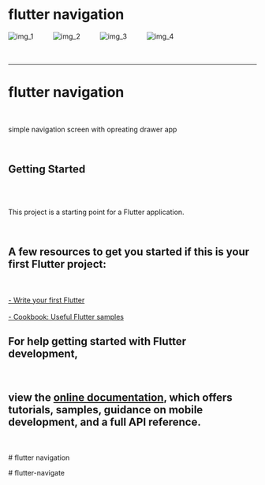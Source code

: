 # flutter navigation

<div style="display: flex; flex-direction: row; gap: 40px;">
  <img src="https://github.com/ezoltech/lists/assets/97867117/a7416a28-fbc9-49a7-926f-72615587a84e" alt="img_1" />
   <img src="https://github.com/ezoltech/lists/assets/97867117/70d53bf2-7d19-4be9-b575-357b914a6114" alt="img_2" />
   <img src="https://github.com/ezoltech/lists/assets/97867117/198eb556-ee82-4ad6-9f88-80a9cd68e783" alt="img_3" />
   <img src="https://github.com/ezoltech/lists/assets/97867117/5b0c0ef5-fee2-4326-9a84-b08f81072a8d" alt="img_4" />

</div>

<br/>
<br/>
<hr/>
<h1>flutter navigation</h1>
<br/>
<p>simple navigation screen with opreating drawer app</p>
<br/>
<h2>Getting Started</h2>

<br/>
<br/>
<p>This project is a starting point for a Flutter application.</p>
<br/>
<h2>A few resources to get you started if this is your first Flutter project:</h2>
<br/>
<br/>
<a href="apphttps://docs.flutter.dev/get-started/codelab">- Write your first Flutter </a>
<br/>
<br/>
<a href="https://docs.flutter.dev/cookbook">- Cookbook: Useful Flutter samples</a>
<br/>
<h2>For help getting started with Flutter development,</h2>
<br/>
<h2>view the   <a href="https://docs.flutter.dev/">online documentation</a>, which offers tutorials,
samples, guidance on mobile development, and a full API reference.</h2>
<br/>
<br/>
# flutter navigation

#   f l u t t e r - n a v i g a t e 
 
 

